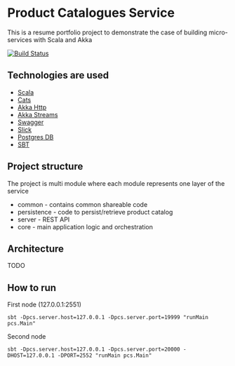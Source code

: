 # Product Catalogues Service #

This is a resume portfolio project to demonstrate the case of building micro-services with Scala and Akka

[![Build Status](https://travis-ci.org/Yyukan/scala-product-catalogus.svg?branch=master)](https://travis-ci.org/Yyukan/scala-product-catalogus)

## Technologies are used ##

* [Scala](https://scala-lang.org)
* [Cats](https://github.com/typelevel/cats)
* [Akka Http](https://doc.akka.io/docs/akka-http/current/scala/http/)
* [Akka Streams](https://doc.akka.io/docs/akka/current/scala/stream/)
* [Swagger](https://swagger.io/)
* [Slick](http://slick.lightbend.com/)
* [Postgres DB](https://www.postgresql.org/)
* [SBT](http://www.scala-sbt.org/)

## Project structure ##

The project is multi module where each module represents one layer of the service

* common - contains common shareable code
* persistence - code to persist/retrieve product catalog
* server - REST API
* core - main application logic and orchestration

## Architecture ##

TODO

## How to run ##

First node (127.0.0.1:2551)

`sbt -Dpcs.server.host=127.0.0.1 -Dpcs.server.port=19999 "runMain pcs.Main" `

Second node 

`sbt -Dpcs.server.host=127.0.0.1 -Dpcs.server.port=20000 -DHOST=127.0.0.1 -DPORT=2552 "runMain pcs.Main"`